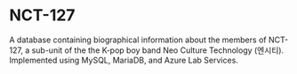 # NCT-127
A database containing biographical information about the members of NCT-127, a sub-unit of the the K-pop boy band Neo Culture Technology (엔시티). Implemented using MySQL, MariaDB, and Azure Lab Services.
